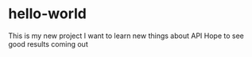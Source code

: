 # hello-world
This is my new project 
I want to learn new things about API 
Hope to see good results coming out
